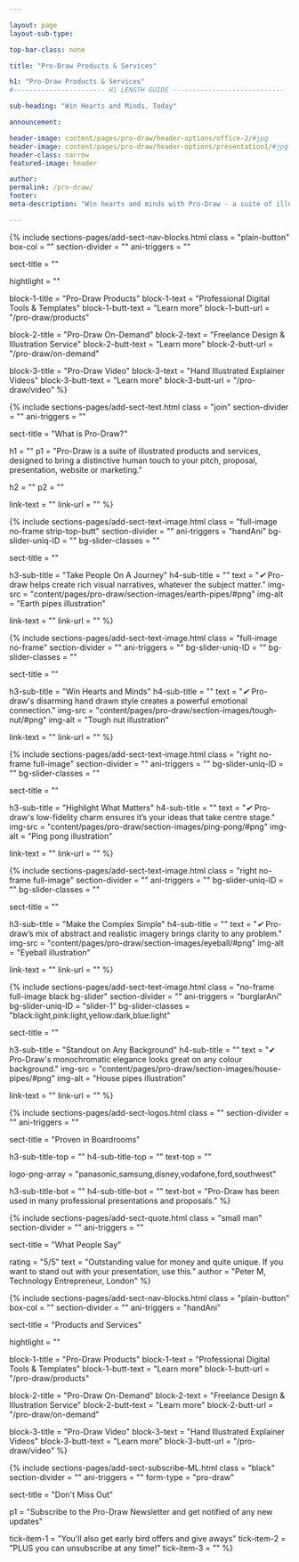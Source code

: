 ```yaml
---

layout: page
layout-sub-type:

top-bar-class: none

title: "Pro-Draw Products & Services"

h1: "Pro-Draw Products & Services"
#----------------------- H1 LENGTH GUIDE ----------------------------

sub-heading: "Win Hearts and Minds, Today"

announcement:

header-image: content/pages/pro-draw/header-options/office-2/#jpg
header-image: content/pages/pro-draw/header-options/presentation1/#jpg
header-class: narrow
featured-image: header

author:
permalink: /pro-draw/
footer:
meta-description: "Win hearts and minds with Pro-Draw - a suite of illustrated products and services designed to bring a distinctive human touch to your presentations, proposals, pitches and marketing."

---
```



<!-- SECTION NAV BLOCKS -->
{% include sections-pages/add-sect-nav-blocks.html
  class = "plain-button"
  box-col = ""
  section-divider = ""
  ani-triggers = ""

  sect-title = ""

  hightlight = ""
  
  block-1-title = "Pro-Draw Products"
  block-1-text = "Professional Digital Tools & Templates"
  block-1-butt-text = "Learn more"
  block-1-butt-url = "/pro-draw/products"

  block-2-title = "Pro-Draw On-Demand"
  block-2-text = "Freelance Design & Illustration Service"
  block-2-butt-text = "Learn more"
  block-2-butt-url = "/pro-draw/on-demand"

  block-3-title = "Pro-Draw Video"
  block-3-text = "Hand Illustrated Explainer Videos"
  block-3-butt-text = "Learn more"
  block-3-butt-url = "/pro-draw/video"
%}  



<!-- SECTION TEXT -->
{% include sections-pages/add-sect-text.html
  class = "join"
  section-divider = ""
  ani-triggers = ""

  sect-title = "What is Pro-Draw?"
  
  h1 = ""
  p1 = "Pro-Draw is a suite of illustrated products and services, designed to bring a distinctive human touch to your pitch, proposal, presentation, website or marketing."
  
  h2 = ""
  p2 = ""
  
  link-text = ""
  link-url = ""
%}



<!-- SECTION TEXT & IMAGE -->
{% include sections-pages/add-sect-text-image.html
  class = "full-image no-frame strip-top-butt"
  section-divider = ""
  ani-triggers = "handAni"
  bg-slider-uniq-ID = ""
  bg-slider-classes = ""

  sect-title = ""

  h3-sub-title = "Take People On A Journey"
  h4-sub-title = ""
  text = "<em>✔</em> Pro-draw helps create rich visual narratives, whatever the subject matter."
  img-src = "content/pages/pro-draw/section-images/earth-pipes/#png"
  img-alt = "Earth pipes illustration"

  link-text = ""
  link-url = ""
%}




<!-- SECTION TEXT & IMAGE -->
{% include sections-pages/add-sect-text-image.html
  class = "full-image no-frame"
  section-divider = ""
  ani-triggers = ""
  bg-slider-uniq-ID = ""
  bg-slider-classes = ""

  sect-title = ""

  h3-sub-title = "Win Hearts and Minds"
  h4-sub-title = ""
  text = "<em>✔</em> Pro-draw's disarming hand drawn style creates a powerful emotional connection."
  img-src = "content/pages/pro-draw/section-images/tough-nut/#png"
  img-alt = "Tough nut illustration"

  link-text = ""
  link-url = ""
%}




<!-- SECTION TEXT & IMAGE -->
{% include sections-pages/add-sect-text-image.html
  class = "right no-frame full-image"
  section-divider = ""
  ani-triggers = ""
  bg-slider-uniq-ID = ""
  bg-slider-classes = ""

  sect-title = ""

  h3-sub-title = "Highlight What Matters"
  h4-sub-title = ""
  text = "<em>✔</em> Pro-draw's low-fidelity charm ensures it’s your ideas that take centre stage."
  img-src = "content/pages/pro-draw/section-images/ping-pong/#png"
  img-alt = "Ping pong illustration"

  link-text = ""
  link-url = ""
%}






<!-- SECTION TEXT & IMAGE -->
{% include sections-pages/add-sect-text-image.html
  class = "right no-frame full-image"
  section-divider = ""
  ani-triggers = ""
  bg-slider-uniq-ID = ""
  bg-slider-classes = ""

  sect-title = ""

  h3-sub-title = "Make the Complex Simple"
  h4-sub-title = ""
  text = "<em>✔</em> Pro-draw’s mix of abstract and realistic imagery brings clarity to any problem."
  img-src = "content/pages/pro-draw/section-images/eyeball/#png"
  img-alt = "Eyeball illustration"

  link-text = ""
  link-url = ""
%}



<!-- SECTION TEXT & IMAGE -->
{% include sections-pages/add-sect-text-image.html
  class = "no-frame full-image black bg-slider"
  section-divider = ""
  ani-triggers = "burglarAni"
  bg-slider-uniq-ID = "slider-1"
  bg-slider-classes = "black:light,pink:light,yellow:dark,blue:light"

  sect-title = ""
  
  h3-sub-title = "Standout on Any Background"
  h4-sub-title = ""
  text = "✔ Pro-Draw's monochromatic elegance looks great on any colour background."
  img-src = "content/pages/pro-draw/section-images/house-pipes/#png"
  img-alt = "House pipes illustration"

  link-text = ""
  link-url = ""
%}







<!-- SECTION LOGOS -->
{% include sections-pages/add-sect-logos.html
  class = ""
  section-divider = ""
  ani-triggers = ""

  sect-title = "Proven in Boardrooms"

  h3-sub-title-top = ""
  h4-sub-title-top = ""
  text-top = ""

  logo-png-array = "panasonic,samsung,disney,vodafone,ford,southwest"

  h3-sub-title-bot = ""
  h4-sub-title-bot = ""
  text-bot = "Pro-Draw has been used in many professional presentations and proposals."
%}




<!-- SECTION QUOTE -->
{% include sections-pages/add-sect-quote.html
  class = "small man"
  section-divider = ""
  ani-triggers = ""

  sect-title = "What People Say"

  rating = "5/5"
  text = "Outstanding value for money and quite unique. If you want to stand out with your presentation, use this."
  author = "Peter M, Technology Entrepreneur, London"
%}



<!-- SECTION NAV BLOCKS -->
{% include sections-pages/add-sect-nav-blocks.html
  class = "plain-button"
  box-col = ""
  section-divider = ""
  ani-triggers = "handAni"

  sect-title = "Products and Services"

  hightlight = ""

  block-1-title = "Pro-Draw Products"
  block-1-text = "Professional Digital Tools & Templates"
  block-1-butt-text = "Learn more"
  block-1-butt-url = "/pro-draw/products"

  block-2-title = "Pro-Draw On-Demand"
  block-2-text = "Freelance Design & Illustration Service"
  block-2-butt-text = "Learn more"
  block-2-butt-url = "/pro-draw/on-demand"

  block-3-title = "Pro-Draw Video"
  block-3-text = "Hand Illustrated Explainer Videos"
  block-3-butt-text = "Learn more"
  block-3-butt-url = "/pro-draw/video"
%}  



<!-- SECTION SUBSCRIBE -->
{% include sections-pages/add-sect-subscribe-ML.html
  class = "black"
  section-divider = ""
  ani-triggers = ""
  form-type = "pro-draw"

  sect-title = "Don't Miss Out"

  p1 = "Subscribe to the Pro-Draw Newsletter and get notified of any new updates"
  
  tick-item-1 = "You'll also get early bird offers and give aways"
  tick-item-2 = "PLUS you can unsubscribe at any time!"
  tick-item-3 = ""
%}





